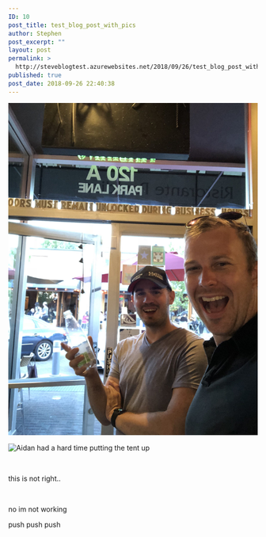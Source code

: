 ```yaml
---
ID: 10
post_title: test_blog_post_with_pics
author: Stephen
post_excerpt: ""
layout: post
permalink: >
  http://steveblogtest.azurewebsites.net/2018/09/26/test_blog_post_with_pics/
published: true
post_date: 2018-09-26 22:40:38
---
```

![Summertime, and the living's easy](https://github.com/sdzentner/blog_test/raw/master/pics/Summertime_sm.jpg)

![Aidan had a hard time putting the tent up](https://github.com/sdzentner/blog_test/raw/master/pics/Camping2.JPG)

&nbsp;

this is not right..

&nbsp;

no im not working

push push push